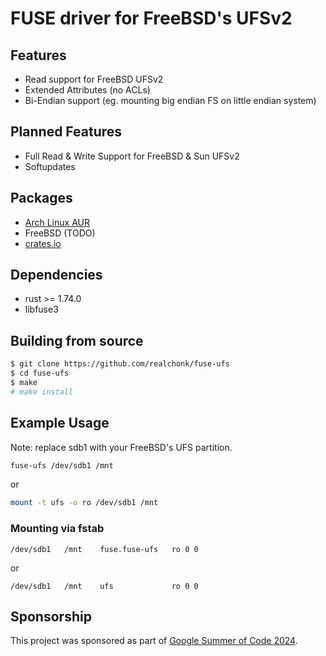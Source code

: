 # FUSE driver for FreeBSD's UFSv2

## Features
- Read support for FreeBSD UFSv2
- Extended Attributes (no ACLs)
- Bi-Endian support (eg. mounting big endian FS on little endian system)

## Planned Features
- Full Read & Write Support for FreeBSD & Sun UFSv2
- Softupdates

## Packages
- [Arch Linux AUR](https://aur.archlinux.org/packages/fuse-ufs)
- FreeBSD (TODO)
- [crates.io](https://crates.io/crates/fuse-ufs)

## Dependencies
- rust >= 1.74.0
- libfuse3

## Building from source
```sh
$ git clone https://github.com/realchonk/fuse-ufs
$ cd fuse-ufs
$ make
# make install
```

## Example Usage
Note: replace sdb1 with your FreeBSD's UFS partition.

```sh
fuse-ufs /dev/sdb1 /mnt
```
or
```sh
mount -t ufs -o ro /dev/sdb1 /mnt
```

### Mounting via fstab
```fstab
/dev/sdb1	/mnt	fuse.fuse-ufs	ro 0 0
```
or
```fstab
/dev/sdb1	/mnt	ufs				ro 0 0
```

## Sponsorship
This project was sponsored as part of [Google Summer of Code 2024](https://summerofcode.withgoogle.com/programs/2024).
